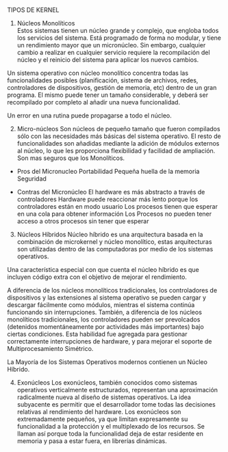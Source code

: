 TIPOS DE KERNEL

1. Núcleos Monolíticos     
Estos sistemas tienen un núcleo grande y complejo, que
engloba todos los servicios del sistema. Está programado de 
forma no modular, y tiene un rendimiento mayor que un 
micronúcleo. Sin embargo, cualquier cambio a realizar en 
cualquier servicio requiere la recompilación del núcleo y el 
reinicio del sistema para aplicar los nuevos cambios.

Un sistema operativo con núcleo monolítico concentra todas 
las funcionalidades posibles (planificación, sistema de 
archivos, redes, controladores de dispositivos, gestión de 
memoria, etc) dentro de un gran programa. El mismo puede 
tener un tamaño considerable, y deberá ser recompilado por 
completo al añadir una nueva funcionalidad.

Un error en una rutina puede propagarse a todo el núcleo. 


2. Micro-núcleos
Son núcleos de pequeño tamaño que fueron compilados sólo con 
las necesidades más básicas del sistema operativo. El resto 
de funcionalidades son añadidas mediante la adición de 
módulos externos al núcleo, lo que les proporciona 
flexibilidad y facilidad de ampliación. Son mas seguros que 
los Monolíticos.

- Pros del Micronucleo
Portabilidad
Pequeña huella de la memoria
Seguridad

- Contras del Micronúcleo
El hardware es más abstracto a través de controladores
Hardware puede reaccionar más lento porque los controladores están en modo usuario
Los procesos tienen que esperar en una cola para obtener información
Los Procesos no pueden tener acceso a otros procesos sin tener que esperar


3. Núcleos Híbridos
Núcleo híbrido es una arquitectura basada en la combinación 
de microkernel y núcleo monolítico, estas arquitecturas son 
utilizadas dentro de las computadoras por medio de los 
sistemas operativos.

Una característica especial con que cuenta el núcleo híbrido 
es que incluyen código extra con el objetivo de mejorar el 
rendimiento.

A diferencia de los núcleos monolíticos tradicionales, los 
controladores de dispositivos y las extensiones al sistema 
operativo se pueden cargar y descargar fácilmente como 
módulos, mientras el sistema continúa funcionando sin 
interrupciones. También, a diferencia de los núcleos 
monolíticos tradicionales, los controladores pueden ser 
prevolcados (detenidos momentáneamente por actividades más 
importantes) bajo ciertas condiciones. Esta habilidad fue 
agregada para gestionar correctamente interrupciones de 
hardware, y para mejorar el soporte de Multiprocesamiento Simétrico.

La Mayoría de los Sistemas Operativos modernos contienen un Núcleo Híbrido.

4. Exonúcleos
Los exonúcleos, también conocidos como sistemas operativos 
verticalmente estructurados, representan una aproximación 
radicalmente nueva al diseño de sistemas operativos. La idea 
subyacente es permitir que el desarrollador tome todas las 
decisiones relativas al rendimiento del hardware. Los 
exonúcleos son extremadamente pequeños, ya que limitan 
expresamente su funcionalidad a la protección y el 
multiplexado de los recursos. Se llaman así porque toda la 
funcionalidad deja de estar residente en memoria y pasa a 
estar fuera, en librerías dinámicas.